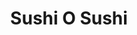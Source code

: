 ---
layout: place
title: "Sushi O Sushi"
permalink: /colorado/colorado-springs/sushi-o-sushi.html
stateAbbr: CO
stateName: Colorado
cityName: Colorado Springs
seo:
  name: "Sushi O Sushi"
  type: Restaurant
  links: https://www.sushiosushico.com/
description: "Sushi O Sushi serves delicious sushi in Colorado Springs, Colorado. Try fresh Japanese dishes for a great dining experience. "
place_id: ChIJQXMlYGtDE4cRJkeb_9TD2sk
photos:
  - name: >-
      places/ChIJQXMlYGtDE4cRJkeb_9TD2sk/photos/AeeoHcLW6-Bdsut2838zQmQHpPxvJ2To3IkLkGas1vSzOhAJQaVZsehzrTx97m1AhiMMb7c0GHaTdbDjJ6pEaJkUMcqf9rzQOyZyjyYJJegLHGMqWn0T8mpOyiZbqhcX0zgs5WU8FdLdGE_ZgrOQzWs-_eOelAUuYGg1-c74TDMdjzKsyp0jTY2YmPArelEzx1wpg9l9LzqVKhM8NcWUGLWjrOhnWPeclm5LZvzTI7P1gHoAvdrv076Jq5qMz5c9yicZE9RfJJjjeVW8injsb7_wn4CYT5cpg18F9vysQY0RJDZR3A
    widthPx: 3321
    heightPx: 1504
    authorAttributions:
      - displayName: Sushi O Sushi
        uri: https://maps.google.com/maps/contrib/110714841410593391503
        photoUri: >-
          https://lh3.googleusercontent.com/a/ACg8ocLR2_7ilMHO8YBYiuPuOH4NO7ppg9SwkumC_XoO810YxH4ZUQ=s100-p-k-no-mo
    flagContentUri: >-
      https://www.google.com/local/imagery/report/?cb_client=maps_api_places.places_api&image_key=!1e10!2sAF1QipMxNzG1bxUMiVNZpUNusFsWJM7G0Y3MEucp52v4&hl=en-US
    googleMapsUri: >-
      https://www.google.com/maps/place//data=!3m4!1e2!3m2!1sAF1QipMxNzG1bxUMiVNZpUNusFsWJM7G0Y3MEucp52v4!2e10!4m2!3m1!1s0x8713436b60257341:0xc9dac3d4ff9b4726
  - name: >-
      places/ChIJQXMlYGtDE4cRJkeb_9TD2sk/photos/AeeoHcLCwhj0wf9UtuM1tpKHspRD3MvE_dWTI412t2Xi-2s7aGhXLs_X8HKQxjHvX_Z8pEy1_DyM2Q6ImgtRJamXu1MgSYzzN0eMzh0ylLj_KJ3m5X0i7R8qGjzyYKe8Kr2MoEzqf2F9cuw6YHBnz3Zbyu06gQAvX6TRE8jAtriiD2AFz9NsYbK6CAfK4GyCOs7BUp4KGzN09yLBU-my4HfJcHm4PtcBMgax1ipzKBR3o6DpJfd2zrMN0yIIXhbb6fXVK8SpNRx2FgRVzKkwGGEAoe-mA3Yg-ZZm4nkDfyuWhtXpTM7KrIDFM82z2xBYp-WDTAGEO48tFHer1CmJfNy2cF22am3aSVqdaO-OzWQ_I0JRWqkUxlg7R0DTvK2PC0s7mhpYMUbSn8uPr0Env06pfNzRahAtsaFqjO28IqgR3GbSYbU
    widthPx: 4032
    heightPx: 3024
    authorAttributions:
      - displayName: 차상권
        uri: https://maps.google.com/maps/contrib/118278335580075059379
        photoUri: >-
          https://lh3.googleusercontent.com/a/ACg8ocLB92YaCsW6IOp_ocoaa3TxwrkiSBQmk9abgR7G_uerEDA_6Q=s100-p-k-no-mo
    flagContentUri: >-
      https://www.google.com/local/imagery/report/?cb_client=maps_api_places.places_api&image_key=!1e10!2sCIHM0ogKEICAgICkxuT09wE&hl=en-US
    googleMapsUri: >-
      https://www.google.com/maps/place//data=!3m4!1e2!3m2!1sCIHM0ogKEICAgICkxuT09wE!2e10!4m2!3m1!1s0x8713436b60257341:0xc9dac3d4ff9b4726
  - name: >-
      places/ChIJQXMlYGtDE4cRJkeb_9TD2sk/photos/AeeoHcJJme16YXk3wUCWHpmwgbsKE-kNRCBDR1aezSBW8k8V9caNrwdpQjbmQeMTvwOrIJ8P8lh7dJN3nbkzdNjKdL0h2oniEeeCX1pkHIh7Js0m3URTcBYfbJQrGyRe7WsWj4di_eCmx1EK7tz30ahBkEQsIzFW_bpZlaAHmb-OZj9TpZMMuy6QJrzHF12T_9o8bOpGtW_igFmYQrcj-AEha7atSgfHdP6tcJKZ13GjIMD3kBHcEZMcRxQOeSNkaHZwai2JjFElI6-KAUZu9i3EOvRh2MY8A4w6ocj3JQ2U9SxPSdDOih-5KOf19tm8tidqHGJO28MiI8itegn74_xBDniEpzhfxwIq3YNoZ0VQNLxLUkxMswO-4SMoqbDRRnZNQLpT3qt2oIZVVAdtcfOrdmh-ItxQDWWBRxpMRkXAVpUwqQvT
    widthPx: 4032
    heightPx: 3024
    authorAttributions:
      - displayName: Christian Castro
        uri: https://maps.google.com/maps/contrib/112209530646473681737
        photoUri: >-
          https://lh3.googleusercontent.com/a-/ALV-UjXy17PGp0gv22D9Sp2QrFg6Ic_x_ekjRyZ1qyMKcB07HS02ug=s100-p-k-no-mo
    flagContentUri: >-
      https://www.google.com/local/imagery/report/?cb_client=maps_api_places.places_api&image_key=!1e10!2sCIHM0ogKEICAgICTxeXjwwE&hl=en-US
    googleMapsUri: >-
      https://www.google.com/maps/place//data=!3m4!1e2!3m2!1sCIHM0ogKEICAgICTxeXjwwE!2e10!4m2!3m1!1s0x8713436b60257341:0xc9dac3d4ff9b4726
  - name: >-
      places/ChIJQXMlYGtDE4cRJkeb_9TD2sk/photos/AeeoHcJcSYCHQQDIjKmZDajF94SnSv1dUujGP-xFVKXhkj8LH4HwzzCAWlhq_6StPPwqHRMjRuo8_nqeGlY8xjVSLSDF9fDraYaO0THZ5X1aqDzxNgx8gLi1TADc9vpAnmGqMrPYX7YQDt93OgbUdgLhaTpTTHio8vwBQUVR99-wefyHGGEZbwpluB7Dw18NhsgDmEMQ4bSMvk9nKzXEqDnhmyZpZYcZD_2d1L1Xe5idqjkXOyTX9LbeqJ1YAUBogB17x28BcdLZuwame3KYi1GBrgcZfyjc6LecoqwVqiZNN86H6cPppVoXgylrD2SWQjPXsqs6UXqnQdnHFM46bPQlyvvJDQJUno0ukOgkMk4OLRjWpbfI9BE2pXnXZ351RzzYmOj1PdaFsXlDCRjWQaPpJlrqxIHMVswSGt1NYm6i2RA
    widthPx: 4000
    heightPx: 1848
    authorAttributions:
      - displayName: Nohun Park
        uri: https://maps.google.com/maps/contrib/105826764801033879505
        photoUri: >-
          https://lh3.googleusercontent.com/a/ACg8ocJxhdGl70keK0SCbGPJPbNX7rRNcoZ520gco0W1EtbHAuysnko=s100-p-k-no-mo
    flagContentUri: >-
      https://www.google.com/local/imagery/report/?cb_client=maps_api_places.places_api&image_key=!1e10!2sCIHM0ogKEICAgICnp_q2IQ&hl=en-US
    googleMapsUri: >-
      https://www.google.com/maps/place//data=!3m4!1e2!3m2!1sCIHM0ogKEICAgICnp_q2IQ!2e10!4m2!3m1!1s0x8713436b60257341:0xc9dac3d4ff9b4726
  - name: >-
      places/ChIJQXMlYGtDE4cRJkeb_9TD2sk/photos/AeeoHcJ58Nww47G5WQqxBFDO-8aaOzhIv0EBxuUA_mJZ1SiUe3jmMxERaeShokYkM1JRiH-0M1NU14qAPRX8kBs5d72IBiTnM5E_PEeEYLBoJAlW4PEYmF4x1iBNRyK1KE14IKt94OJThNgvbz2eHiEaUbuXFYmmFMGbBDU9ED7ok36InTqNfi93JU5UxRzqLIPks-vrzsgIlBGog28fSvKRwFF3y8P2z4CYMoo6czX0DXsEYreOxuSrR_KHer06Ihi-jREEHD6Io8bAj0i4YYJ544349HfLyUYuaK9rTrRki21Ntx8556MHXXWv06y7BDAX-DtOsqyEeg4RWBy5Q04ra32WTu6VAh1BnYOvcBnKClbSfCvkE3yxYldhWAZYrbwigIu_nbCKlBEoykKMO6my7a0-JrJ5u-1P78ma3Maq6dM
    widthPx: 3000
    heightPx: 4000
    authorAttributions:
      - displayName: Idania Moreno
        uri: https://maps.google.com/maps/contrib/117000348277084777430
        photoUri: >-
          https://lh3.googleusercontent.com/a-/ALV-UjVaDYJf-bELkpPc0HptyLq5I3ax0oXC21i-DeXDeDxQnlYdte5IKQ=s100-p-k-no-mo
    flagContentUri: >-
      https://www.google.com/local/imagery/report/?cb_client=maps_api_places.places_api&image_key=!1e10!2sCIHM0ogKEICAgIDPkbTTKw&hl=en-US
    googleMapsUri: >-
      https://www.google.com/maps/place//data=!3m4!1e2!3m2!1sCIHM0ogKEICAgIDPkbTTKw!2e10!4m2!3m1!1s0x8713436b60257341:0xc9dac3d4ff9b4726
  - name: >-
      places/ChIJQXMlYGtDE4cRJkeb_9TD2sk/photos/AeeoHcI8tYKjVhy3JKoiIb6IO4v1yoD8IldyflER5vv6auhU2kno44TaRybUObg5CzuJw2EbjFpUHak0uyZ_y5xnOKqYfeCimElh2S4r6Th8yMvdrfCR4ZJvVcrRNiwHjk_oKtKhKWWPoMH8__Xrek8YdlAyV7QKRAOCR-r-7BH8Xnr11RdS6V-B_DaxX_qSIjAaMY3LFTexbjWU7KgXaMfKR_N8r_ZvJRytywj1ZcxIlEeURKCr6f7j44bUEjtIan2HVSfC7Uv1lQt9KO1eM59Duey7H1jbuOSlZFi5sG5zVh1bzXlQ7rY6-MvETm3f5ddiwhlVjCjZK3goph0AZEOwLr4PAXe7WOVXaWppxVQgYRTS8IoMqB_wgCPjnXf2haVH5c4ticihzoen0yHegLfzyOq3iTXlNLjLzlsdQdYPO7pAeQ
    widthPx: 2016
    heightPx: 1512
    authorAttributions:
      - displayName: Wayland Smith
        uri: https://maps.google.com/maps/contrib/104672269242359594534
        photoUri: >-
          https://lh3.googleusercontent.com/a-/ALV-UjXJAQsbw6huJrBlxdaV9xJzYyTFszCqyClGyhPbNi0WDKR9qMM=s100-p-k-no-mo
    flagContentUri: >-
      https://www.google.com/local/imagery/report/?cb_client=maps_api_places.places_api&image_key=!1e10!2sCIHM0ogKEICAgMDAm_DFPg&hl=en-US
    googleMapsUri: >-
      https://www.google.com/maps/place//data=!3m4!1e2!3m2!1sCIHM0ogKEICAgMDAm_DFPg!2e10!4m2!3m1!1s0x8713436b60257341:0xc9dac3d4ff9b4726
  - name: >-
      places/ChIJQXMlYGtDE4cRJkeb_9TD2sk/photos/AeeoHcL8AT_kdh_i7rQul8gBRNxST-2E5ekQ14Wez_X-vsJ2x7AWmbmJVxb25Zad0sx4Q7h-4Q9CzUDkLv0vjGXEby9tgNNY7h7RWNoHyzNpT9f3iFLVPBOtX0u8IkzMwiGyqqRuWyqt5Dtt_IAgZH50Msq-ptSr6uJ_kdKnhfCBb9IXvqleH8nL5BWB8lwA3gf0-1nsuPS-Bbhh3pDtpmCMRM0iFxjnTsBeLze_I915zAQI97mNd2DoGpfuBuWV2cu06aawmqIEun1mDjLaHD3FJtRKdW1U6Kq4HME6PrYFpjy_k4VbKFaZB2j3bu5zQ-lyR91Sh1b2Wv33bKHBkfavGJZLldOHBMs4IzpTqslFofs7oL2TCVlkFtN_rOqSVbGh2elhRMzOoRSZDXAgMdI5QCkvriPjzkCVyx5titHbxwHD4M3P
    widthPx: 4032
    heightPx: 3024
    authorAttributions:
      - displayName: Mirissa Tapia
        uri: https://maps.google.com/maps/contrib/102632261992977687672
        photoUri: >-
          https://lh3.googleusercontent.com/a-/ALV-UjW80DHBm9JJkAGLKtXvMea3MyQXDGZ7_G8sab9lcG_mKp2nUe1W=s100-p-k-no-mo
    flagContentUri: >-
      https://www.google.com/local/imagery/report/?cb_client=maps_api_places.places_api&image_key=!1e10!2sCIHM0ogKEICAgIDxi9ClnAE&hl=en-US
    googleMapsUri: >-
      https://www.google.com/maps/place//data=!3m4!1e2!3m2!1sCIHM0ogKEICAgIDxi9ClnAE!2e10!4m2!3m1!1s0x8713436b60257341:0xc9dac3d4ff9b4726
  - name: >-
      places/ChIJQXMlYGtDE4cRJkeb_9TD2sk/photos/AeeoHcKT6egCZKmjKsTUBZ7Jj2H-8wL3XhV7Qrl1MQzx2gplGAyc7_e_W2Ng62UWXfnU7Impm66grnFByg8jSnpSrObXEqVH_C5TnncDQfaR1JPDMXRfKB79jCWIewebNLSv0RLx84RvFOopY9m5cSPHSS9lEdEXNR4KhtJ042eCe8I-1PCoORC8ptQ_Yg-jDnieRw5NJRmZqrfvZB36Lyby2nqr3hD29RxvR5iHSiEVQrOgeUhBFWWT6Xh3Fk_zCkxUc4xISvPxKL3OwTIcqTH3eMD61hqUFKK2X-kPl-fRNqycqNPH_EpeuXzUaXOukI57N5lyjh3jeXcXqE-G_V9-AZGr-r-PMkOzHbmGNvUU0jgf6wX9meV-b-YybHEIfauPQLVpSpi1rtY4BLI7VZiLF5Xt8QSQjzuq7LVdLUHaA-U8Sa4q
    widthPx: 3024
    heightPx: 4032
    authorAttributions:
      - displayName: Travis Duty
        uri: https://maps.google.com/maps/contrib/111342361345209123671
        photoUri: >-
          https://lh3.googleusercontent.com/a-/ALV-UjVgx7B_i7YIMdXaEuinbNxwhJ3HYswdwASZIhRSj2s_C3bm333D=s100-p-k-no-mo
    flagContentUri: >-
      https://www.google.com/local/imagery/report/?cb_client=maps_api_places.places_api&image_key=!1e10!2sCIHM0ogKEICAgICFu4yzyQE&hl=en-US
    googleMapsUri: >-
      https://www.google.com/maps/place//data=!3m4!1e2!3m2!1sCIHM0ogKEICAgICFu4yzyQE!2e10!4m2!3m1!1s0x8713436b60257341:0xc9dac3d4ff9b4726
  - name: >-
      places/ChIJQXMlYGtDE4cRJkeb_9TD2sk/photos/AeeoHcJeq2aWcyAAEQevMm5s7kKWGHrl5KiJJYYEnbEx6_JLE6md36atlnU4oLzYVz-wwBaRbsHOJLaGIuaPpiFEE9iKWkqO_15ohOAct_OJxs90ahtNGTVGkWdJl4VsHDVqipi_Xa_5mEBr2SPAW8Mk_Q1AqtgAk8nrlw5hcw7wYRuDxyqMkcIS7Zj_nbow7B9lofNff6oMbpn1lkFeQLVTUd9vou-CmvBVBS2fhzSZrLpiwXdYSRYZphYjuK6hDgiTxHbF8xj8x5bl1SqiB23ugXjNIZKh9FNBQzjW8ktBMKyc56RXrvX2ZIQT4i5bKA6qqaE_XI9eOn2q59p440rXcnAgoll2Vf6DdGtWRCSSPCqMFAjVPLkZ9oMc5yfVzwcxGp8XfyoFnKbn8umiMiCM59YjdYMMHcSpvWQm56kuTyzhGA
    widthPx: 4032
    heightPx: 3024
    authorAttributions:
      - displayName: jennifer kruse
        uri: https://maps.google.com/maps/contrib/114135360065512197610
        photoUri: >-
          https://lh3.googleusercontent.com/a-/ALV-UjXds3iUAd3XpVm1-ktbalp07fnKEP3BfUIXvpXFOkCHT9BpTIkl=s100-p-k-no-mo
    flagContentUri: >-
      https://www.google.com/local/imagery/report/?cb_client=maps_api_places.places_api&image_key=!1e10!2sCIHM0ogKEICAgIDU56CxQA&hl=en-US
    googleMapsUri: >-
      https://www.google.com/maps/place//data=!3m4!1e2!3m2!1sCIHM0ogKEICAgIDU56CxQA!2e10!4m2!3m1!1s0x8713436b60257341:0xc9dac3d4ff9b4726
  - name: >-
      places/ChIJQXMlYGtDE4cRJkeb_9TD2sk/photos/AeeoHcIIyGO7CjTw63j5gsRsXchvIoBhiOro7hqA-OUMccSYuUzTl-OnPLEbx-o6vW3ufmAi1i1PGAlyyOPkuI-dLIGbGje5ixWHcn_PkkViqOZVtn_coCxzJp8ljpX4sU38zIblxN7twwYWC07Wxl7gy_HjIW6mCumTKrWyULVS1__3L6FkD4rG9f31ur_9Nc3ICVX2bai3qRtJrA8cwQfSf5HHfdOxFIdxij8Ct-t_vdBTIt0yy4Q4SdMaRXVNq-1H7bm-olrxUBkXsP3Co3azq_qXkBFFQ2CWdWu7xPBUS2yTl8bqiJLCdsTk4FF7Ecw-BtknZuD4gwUJgUgJ7pKJ6pcRfHodjht7C-Ndw_endGcWAbYZsLt-QK4PlgwV1GI1Ded7YRd577S-GaSfUG9TIBJFTLL_wt24KH4ZK8RB_as
    widthPx: 1204
    heightPx: 1238
    authorAttributions:
      - displayName: Angela Howard
        uri: https://maps.google.com/maps/contrib/117582430038655186588
        photoUri: >-
          https://lh3.googleusercontent.com/a-/ALV-UjXMRz0KEaqUiKpKB_n1dveslnqVGjRREWJSY_GUFNCObcdTwwy_=s100-p-k-no-mo
    flagContentUri: >-
      https://www.google.com/local/imagery/report/?cb_client=maps_api_places.places_api&image_key=!1e10!2sCIHM0ogKEICAgIDtx42qFw&hl=en-US
    googleMapsUri: >-
      https://www.google.com/maps/place//data=!3m4!1e2!3m2!1sCIHM0ogKEICAgIDtx42qFw!2e10!4m2!3m1!1s0x8713436b60257341:0xc9dac3d4ff9b4726
address: 3643 Star Ranch Rd, Colorado Springs, CO 80906, USA
street: 3643 Star Ranch Rd
city: Colorado Springs
state: CO
zip: '80906'
country: USA
neighborhood: null
latitude: '38.775146'
longitude: '-104.815886'
accessibility_options:
  wheelchairAccessibleParking: true
  wheelchairAccessibleEntrance: true
  wheelchairAccessibleRestroom: true
  wheelchairAccessibleSeating: true
business_status: OPERATIONAL
name: Sushi O Sushi
google_maps_links:
  directionsUri: >-
    https://www.google.com/maps/dir//''/data=!4m7!4m6!1m1!4e2!1m2!1m1!1s0x8713436b60257341:0xc9dac3d4ff9b4726!3e0
  placeUri: https://maps.google.com/?cid=14545153266135287590
  writeAReviewUri: >-
    https://www.google.com/maps/place//data=!4m3!3m2!1s0x8713436b60257341:0xc9dac3d4ff9b4726!12e1
  reviewsUri: >-
    https://www.google.com/maps/place//data=!4m4!3m3!1s0x8713436b60257341:0xc9dac3d4ff9b4726!9m1!1b1
  photosUri: >-
    https://www.google.com/maps/place//data=!4m3!3m2!1s0x8713436b60257341:0xc9dac3d4ff9b4726!10e5
primary_type: Japanese Restaurant
opening_hours:
  regular: null
  current: null
secondary_opening_hours:
  regular:
    weekdayDescriptions: null
    type: null
  current:
    weekdayDescriptions: null
    type: null
phone: (719) 576-9830
price_level: PRICE_LEVEL_MODERATE
price_range: $20 &ndash; $30
rating: '4.5'
rating_count: 921
website: https://www.sushiosushico.com/
reviews: null
parking_options: null
payment_options: null
allow_dogs: null
curbside_pickup: null
delivery: null
dine_in: null
good_for_children: null
good_for_groups: null
good_for_sports: null
live_music: null
menu_for_children: null
outdoor_seating: null
reservable: null
restroom: null
serves_beer: null
serves_breakfast: null
serves_brunch: null
serves_cocktails: null
serves_coffee: null
serves_dinner: null
serves_dessert: null
serves_lunch: null
serves_vegetarian_food: null
serves_wine: null
takeout: null
summary: null

---